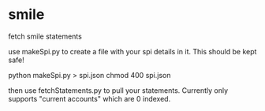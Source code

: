 smile
=====

fetch smile statements

use makeSpi.py to create a file with your spi details in it. This should be kept safe!

python makeSpi.py > spi.json
chmod 400 spi.json

then use fetchStatements.py to pull your statements. Currently only supports "current accounts" which are 0 indexed.
